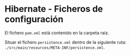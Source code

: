 # Hibernate - Ficheros de configuración

El fichero `pom.xml` está contenido en la carpeta raiz.

Situar el fichero `persistence.xml` dentro de la siguiente ruta: `./src/main/resources/META-INF/persistence.xml`.
